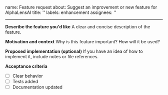 name: Feature request
about: Suggest an improvement or new feature for AlphaLensAI
title: ''
labels: enhancement
assignees: ''

---

**Describe the feature you'd like**
A clear and concise description of the feature.

**Motivation and context**
Why is this feature important? How will it be used?

**Proposed implementation (optional)**
If you have an idea of how to implement it, include notes or file references.

**Acceptance criteria**
- [ ] Clear behavior
- [ ] Tests added
- [ ] Documentation updated
